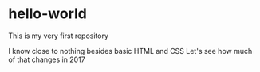 # hello-world
This is my very first repository

I know close to nothing besides basic HTML and CSS
Let's see how much of that changes in 2017
